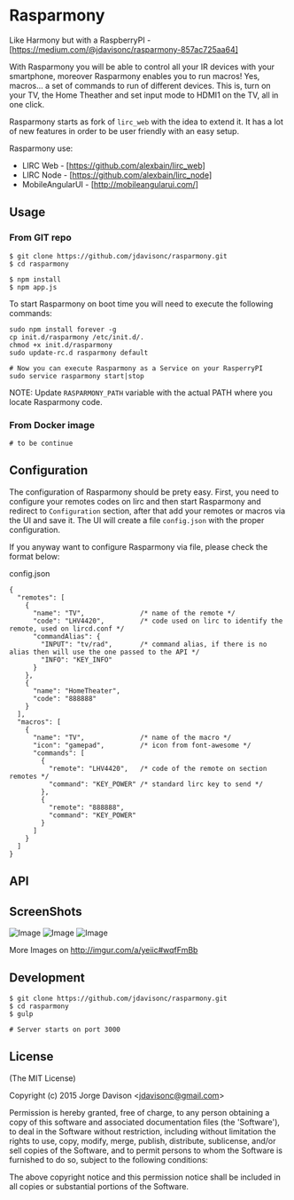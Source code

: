 Rasparmony
========

Like Harmony but with a RaspberryPI - [https://medium.com/@jdavisonc/rasparmony-857ac725aa64]

With Rasparmony you will be able to control all your IR devices with your smartphone, moreover Rasparmony enables you to run macros! Yes, macros... a set of commands to run of different devices. This is, turn on your TV, the Home Theather and set input mode to HDMI1 on the TV, all in one click.

Rasparmony starts as fork of `lirc_web` with the idea to extend it. It has a lot of new features in order to be user friendly with an easy setup.

Rasparmony use:

* LIRC Web - [https://github.com/alexbain/lirc_web]
* LIRC Node - [https://github.com/alexbain/lirc_node]
* MobileAngularUI - [http://mobileangularui.com/]


## Usage

### From GIT repo
```
$ git clone https://github.com/jdavisonc/rasparmony.git
$ cd rasparmony

$ npm install
$ npm app.js
```

To start Rasparmony on boot time you will need to execute the following commands:
```
sudo npm install forever -g
cp init.d/rasparmony /etc/init.d/.
chmod +x init.d/rasparmony
sudo update-rc.d rasparmony default

# Now you can execute Rasparmony as a Service on your RasperryPI
sudo service rasparmony start|stop
```

NOTE: Update `RASPARMONY_PATH` variable with the actual PATH where you locate Rasparmony code.

### From Docker image

```
# to be continue
```

## Configuration

The configuration of Rasparmony should be prety easy. First, you need to configure your remotes codes on lirc and then start Rasparmony and redirect to `Configuration` section, after that add your remotes or macros via the UI and save it. The UI will create a file `config.json` with the proper configuration.

If you anyway want to configure Rasparmony via file, please check the format below:

config.json
```
{
  "remotes": [
    {
      "name": "TV",              /* name of the remote */
      "code": "LHV4420",         /* code used on lirc to identify the remote, used on lircd.conf */
      "commandAlias": {
        "INPUT": "tv/rad",       /* command alias, if there is no alias then will use the one passed to the API */
        "INFO": "KEY_INFO"
      }
    },
    {
      "name": "HomeTheater",     
      "code": "888888"			 
    }
  ],
  "macros": [
    {
      "name": "TV", 			 /* name of the macro */
      "icon": "gamepad",         /* icon from font-awesome */
      "commands": [
        {
          "remote": "LHV4420",   /* code of the remote on section remotes */
          "command": "KEY_POWER" /* standard lirc key to send */
        },
        {
          "remote": "888888",
          "command": "KEY_POWER"
        }
      ]
    }
  ]
}
```

## API


## ScreenShots

![Image](http://i.imgur.com/wqfFmBb.png)
![Image](http://i.imgur.com/7xvgqqu.png)
![Image](http://i.imgur.com/kR9wcBh.png)

More Images on http://imgur.com/a/yeiic#wqfFmBb

## Development

```
$ git clone https://github.com/jdavisonc/rasparmony.git
$ cd rasparmony
$ gulp

# Server starts on port 3000
```


## License

(The MIT License)

Copyright (c) 2015 Jorge Davison &lt;jdavisonc@gmail.com&gt;

Permission is hereby granted, free of charge, to any person obtaining
a copy of this software and associated documentation files (the
'Software'), to deal in the Software without restriction, including
without limitation the rights to use, copy, modify, merge, publish,
distribute, sublicense, and/or sell copies of the Software, and to
permit persons to whom the Software is furnished to do so, subject to
the following conditions:

The above copyright notice and this permission notice shall be
included in all copies or substantial portions of the Software.